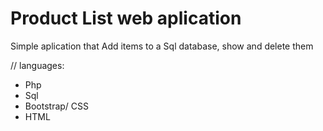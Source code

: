 # Product List web aplication

Simple aplication that Add items to a Sql database, show and delete them

// languages:
+ Php
+ Sql
+ Bootstrap/ CSS
+ HTML